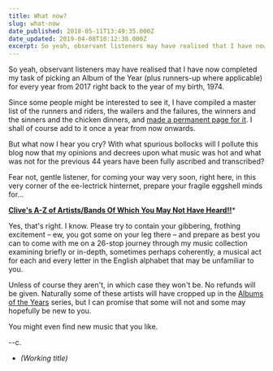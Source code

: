 ```yaml
---
title: What now?
slug: what-now
date_published: 2018-05-11T13:49:35.000Z
date_updated: 2019-04-08T10:12:38.000Z
excerpt: So yeah, observant listeners may have realised that I have now completed my task of picking an Album of the Year (plus runners-up where applicable) for every year from 2017 right back to the year of my birth, 1974.
---
```


So yeah, observant listeners may have realised that I have now completed my task of picking an Album of the Year (plus runners-up where applicable) for every year from 2017 right back to the year of my birth, 1974.

Since some people might be interested to see it, I have compiled a master list of the runners and riders, the wailers and the failures, the winners and the sinners and the chicken dinners, and [made a permanent page for it](/aoty). I shall of course add to it once a year from now onwards.

But what now I hear you cry? With what spurious bollocks will I pollute this blog now that my opinions and decrees upon what music was hot and what was not for the previous 44 years have been fully ascribed and transcribed?

Fear not, gentle listener, for coming your way very soon, right here, in this very corner of the ee-lectrick hinternet, prepare your fragile eggshell minds for...

**[Clive's A-Z of Artists/Bands Of Which You May Not Have Heard!!](/a-z)***

Yes, that's right. I know. Please try to contain your gibbering, frothing excitement – ew, you got some on your leg there – and prepare as best you can to come with me on a 26-stop journey through my music collection examining briefly or in-depth, sometimes perhaps coherently, a musical act for each and every letter in the English alphabet that may be unfamiliar to you.

Unless of course they aren't, in which case they won't be. No refunds will be given. Naturally some of these artists will have cropped up in the [Albums of the Years](/tag/albums-of-the-years/) series, but I can promise that some will not and some may hopefully be new to you.

You might even find new music that you like.

--c.

* *(Working title)*
